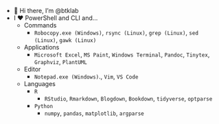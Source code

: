 - 👋 Hi there, I’m @btklab
- I ❤️ PowerShell and CLI and...
    - Commands
        - `Robocopy.exe (Windows)`, `rsync (Linux)`, `grep (Linux)`, `sed (Linux)`, `gawk (Linux)`
    - Applications
        - `Microsoft Excel`, `MS Paint`, `Windows Terminal`, `Pandoc`, `Tinytex`, `Graphviz`, `PlantUML`
    - Editor
        - `Notepad.exe (Windows)`., `Vim`, `VS Code`
    - Languages
        - `R`
            - `RStudio`, `Rmarkdown`, `Blogdown`, `Bookdown`, `tidyverse`, `optparse`
        - `Python`
            - `numpy`, `pandas`, `matplotlib`, `argparse`

<!---
btklab/btklab is a ✨ special ✨ repository because its `README.md` (this file) appears on your GitHub profile.
You can click the Preview link to take a look at your changes.
--->
